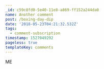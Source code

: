 ```yaml
---
_id: c59c8fd0-5e40-11e8-a869-ff152a244da0
name: Another comment
post: /boxing-day-dip
date: '2018-05-23T04:21:32.532Z'
tags:
  - comment-subscription
timestamp: 1527049292
pageless: true
templateKey: comments
---
```

ME
